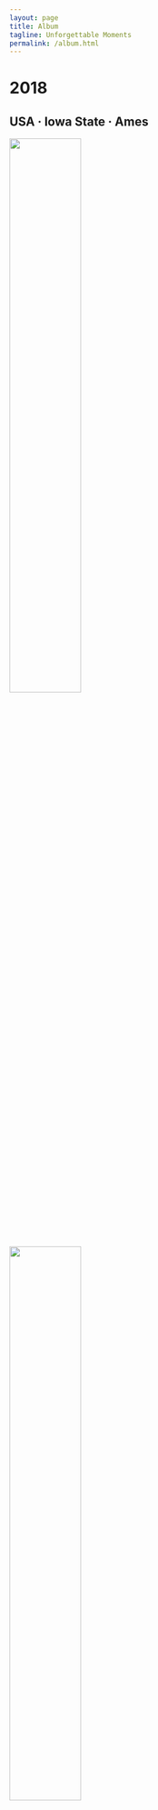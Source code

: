 ```yaml
---
layout: page
title: Album
tagline: Unforgettable Moments
permalink: /album.html
---
```


# 2018
## USA · Iowa State · Ames

<img  src="./photos/2018/3.jpeg" width="50%" height="50%" />

<img  src="./photos/2018/1.jpeg" width="50%" height="50%" />

<img  src="./photos/2018/2.jpeg" width="50%" height="50%" />

<br>

## USA · Illinois State · Chicago

<img  src="./photos/2018/6.jpeg" width="50%" height="50%" />

<img  src="./photos/2018/5.jpeg" width="50%" height="50%" />

<img  src="./photos/2018/8.jpeg" width="50%" height="50%" />

<img  src="./photos/2018/4.jpeg" width="50%" height="50%" />

<img  src="./photos/2018/7.jpeg" width="50%" height="50%" />

<br>

# 2017

## China · Wuhan

<img  src="./photos/2017/8.jpeg" width="50%" height="30%" />

<img  src="./photos/2017/9.jpeg" width="50%" height="50%" />

<img  src="./photos/2017/10.jpeg" width="50%" height="50%" />

<img  src="./photos/2017/11.jpeg" width="50%" height="50%" />

<br>

## Thailand · Bangkok

<img  src="./photos/2017/1.jpg" width="50%" height="50%" />

<img  src="./photos/2017/2.jpg" width="50%" height="30%" />

<br>

## Thailand · Phuket Island

<img  src="./photos/2017/3.jpg" width="50%" height="50%" />

<img  src="./photos/2017/4.jpg" width="50%" height="50%" />

<img  src="./photos/2017/5.jpg" width="50%" height="50%" />

<br>

## Thailand · Chiengmai

<img  src="./photos/2017/6.jpg" width="50%" height="50%" />

<img  src="./photos/2017/7.jpg" width="50%" height="50%" />

<br>

## China · Xiamen

<img  src="./photos/2017/12.jpg" width="50%" height="50%" />

<img  src="./photos/2017/13.jpg" width="50%" height="50%" />

<img  src="./photos/2017/14.jpg" width="50%" height="50%" />

<img  src="./photos/2017/15.jpg" width="50%" height="50%" />

<img  src="./photos/2017/16.jpg" width="50%" height="50%" />

<br>

# 2016

## China · Yunnan · Shangri-La

<img  src="./photos/2016/1.jpeg" width="50%" height="50%" />

<img  src="./photos/2016/2.jpeg" width="40%" height="40%" />

<img  src="./photos/2016/3.jpeg" width="50%" height="50%" />

<br>

## China · Yunnan · Dali

<img  src="./photos/2016/4.jpeg" width="50%" height="50%" />

<img  src="./photos/2016/5.jpeg" width="50%" height="50%" />

<br>

## China · Yunnan · Lushui

<img  src="./photos/2016/7.jpeg" width="50%" height="50%" />

<img  src="./photos/2016/6.jpeg" width="50%" height="50%" />






